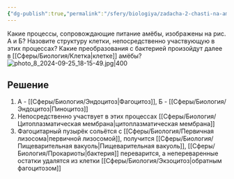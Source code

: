 ```yaml
---
{"dg-publish":true,"permalink":"/sfery/biologiya/zadacha-2-chasti-na-amyobu/","tags":["Зоология"]}
---
```


Какие процессы, сопровождающие питание амёбы, изображены на рис. А и Б? Назовите структуру клетки, непосредственно участвующую в этих процессах? Какие преобразования с бактерией произойдут далее в [[Сферы/Биология/Клетка\|клетке]] амёбы?
![photo_8_2024-09-25_18-15-49.jpg|400](/img/user/%D0%90%D1%80%D1%85%D0%B8%D0%B2/%D0%9A%D1%8D%D1%88/photo_8_2024-09-25_18-15-49.jpg)
## Решение
1. А - [[Сферы/Биология/Эндоцитоз\|Фагоцитоз]], Б - [[Сферы/Биология/Эндоцитоз\|Пиноцитоз]] 
2. Непосредственно участвует в этих процессах [[Сферы/Биология/Цитоплазматическая мембрана\|цитоплазматическая мембрана]]
3. Фагоцитарный пузырёк сольётся с [[Сферы/Биология/Первичная лизосома\|первичной лизосомой]], получится [[Сферы/Биология/Пищеварительная вакуоль\|Пищеварительная вакуоль]], [[Сферы/Биология/Прокариоты\|бактерия]] переварится, а непереваренные остатки удалятся из клетки [[Сферы/Биология/Экзоцитоз\|обратным фагоцитозом]]